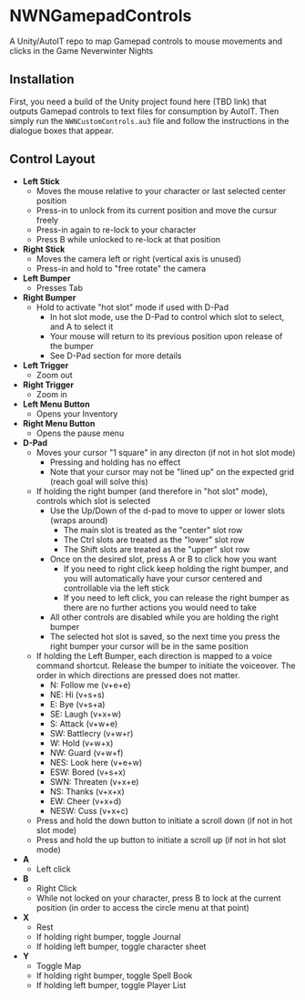 # NWNGamepadControls
A Unity/AutoIT repo to map Gamepad controls to mouse movements and clicks in the Game Neverwinter Nights

## Installation
First, you need a build of the Unity project found here (TBD link) that outputs Gamepad controls to text files for consumption by AutoIT. Then simply run the `NWNCustomControls.au3` file and follow the instructions in the dialogue boxes that appear.

## Control Layout

- **Left Stick**
  - Moves the mouse relative to your character or last selected center position
  - Press-in to unlock from its current position and move the cursur freely
  - Press-in again to re-lock to your character
  - Press B while unlocked to re-lock at that position
- **Right Stick**
  - Moves the camera left or right (vertical axis is unused)
  - Press-in and hold to "free rotate" the camera
- **Left Bumper**
  - Presses Tab
- **Right Bumper**
  - Hold to activate "hot slot" mode if used with D-Pad
    - In hot slot mode, use the D-Pad to control which slot to select, and A to select it
    - Your mouse will return to its previous position upon release of the bumper
    - See D-Pad section for more details
- **Left Trigger**
  - Zoom out
- **Right Trigger**
  - Zoom in
- **Left Menu Button**
  - Opens your Inventory
- **Right Menu Button**
  - Opens the pause menu
- **D-Pad**
  - Moves your cursor "1 square" in any directon (if not in hot slot mode)
    - Pressing and holding has no effect
    - Note that your cursor may not be "lined up" on the expected grid (reach goal will solve this)
  - If holding the right bumper (and therefore in "hot slot" mode), controls which slot is selected
    - Use the Up/Down of the d-pad to move to upper or lower slots (wraps around)
      - The main slot is treated as the "center" slot row
      - The Ctrl slots are treated as the "lower" slot row
      - The Shift slots are treated as the "upper" slot row
    - Once on the desired slot, press A or B to click how you want
      - If you need to right click keep holding the right bumper, and you will automatically have your cursor centered and controllable via the left stick
      - If you need to left click, you can release the right bumper as there are no further actions you would need to take
    - All other controls are disabled while you are holding the right bumper
    - The selected hot slot is saved, so the next time you press the right bumper your cursor will be in the same position
  - If holding the Left Bumper, each direction is mapped to a voice command shortcut. Release the bumper to initiate the voiceover. The order in which directions are pressed does not matter.
    - N: Follow me (v+e+e)
    - NE: Hi (v+s+s)
    - E: Bye (v+s+a)
    - SE: Laugh (v+x+w)
    - S: Attack (v+w+e)
    - SW: Battlecry (v+w+r)
    - W: Hold (v+w+x)
    - NW: Guard (v+w+f)
    - NES: Look here (v+e+w)
    - ESW: Bored (v+s+x)
    - SWN: Threaten (v+x+e)
    - NS: Thanks (v+x+x)
    - EW: Cheer (v+x+d)
    - NESW: Cuss (v+x+c)
  - Press and hold the down button to initiate a scroll down (if not in hot slot mode)
  - Press and hold the up button to initiate a scroll up (if not in hot slot mode)
- **A**
  - Left click
- **B**
  - Right Click
  - While not locked on your character, press B to lock at the current position (in order to access the circle menu at that point)
- **X**
  - Rest
  - If holding right bumper, toggle Journal
  - If holding left bumper, toggle character sheet
- **Y**
  - Toggle Map
  - If holding right bumper, toggle Spell Book
  - If holding left bumper, toggle Player List